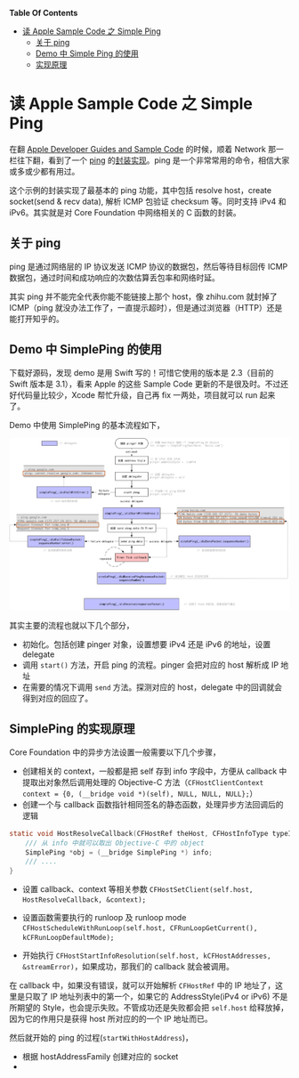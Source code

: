 <!-- START doctoc generated TOC please keep comment here to allow auto update -->
<!-- DON'T EDIT THIS SECTION, INSTEAD RE-RUN doctoc TO UPDATE -->
**Table Of Contents**

- [读 Apple Sample Code 之 Simple Ping](#%E8%AF%BB-apple-sample-code-%E4%B9%8B-simple-ping)
  - [关于 ping](#%E5%85%B3%E4%BA%8E-ping)
  - [Demo 中 Simple Ping 的使用](#demo-%E4%B8%AD-simple-ping-%E7%9A%84%E4%BD%BF%E7%94%A8)
  - [实现原理](#%E5%AE%9E%E7%8E%B0%E5%8E%9F%E7%90%86)

<!-- END doctoc generated TOC please keep comment here to allow auto update -->

# 读 Apple Sample Code 之 Simple Ping

在翻 [Apple Developer Guides and Sample Code](https://developer.apple.com/library/content/navigation/) 的时候，顺着 Network 那一栏往下翻，看到了一个 [ping](https://en.wikipedia.org/wiki/Ping_(networking_utility)) 的[封装实现](https://developer.apple.com/library/content/samplecode/SimplePing/Introduction/Intro.html#//apple_ref/doc/uid/DTS10000716)。ping 是一个非常常用的命令，相信大家或多或少都有用过。

这个示例的封装实现了最基本的 ping 功能，其中包括 resolve host，create socket(send & recv data), 解析 ICMP 包验证 checksum 等。同时支持 iPv4 和 iPv6。其实就是对 Core Foundation 中网络相关的 C 函数的封装。

## 关于 ping

ping 是通过网络层的 IP 协议发送 ICMP 协议的数据包，然后等待目标回传 ICMP 数据包，通过时间和成功响应的次数估算丢包率和网络时延。

其实 ping 并不能完全代表你能不能链接上那个 host，像 zhihu.com 就封掉了 ICMP（ping 就没办法工作了，一直提示超时），但是通过浏览器（HTTP）还是能打开知乎的。

## Demo 中 SimplePing 的使用

下载好源码，发现 demo 是用 Swift 写的！可惜它使用的版本是 2.3（目前的 Swift 版本是 3.1），看来 Apple 的这些 Sample Code 更新的不是很及时。不过还好代码量比较少，Xcode 帮忙升级，自己再 fix 一两处，项目就可以 run 起来了。

Demo 中使用 SimplePing 的基本流程如下，

![使用 SimplePing 的基本流程](media/2017-04-15-simple-ping-01.png)

其实主要的流程也就以下几个部分，

- 初始化。包括创建 pinger 对象，设置想要 iPv4 还是 iPv6 的地址，设置 delegate
- 调用 `start()` 方法，开启 ping 的流程。pinger 会把对应的 host 解析成 IP 地址
- 在需要的情况下调用 `send` 方法。探测对应的 host，delegate 中的回调就会得到对应的回应了。 

## SimplePing 的实现原理

Core Foundation 中的异步方法设置一般需要以下几个步骤，

- 创建相关的 context，一般都是把 self 存到 info 字段中，方便从 callback 中提取出对象然后调用处理的 Objective-C 方法（`CFHostClientContext context = {0, (__bridge void *)(self), NULL, NULL, NULL};`）
- 创建一个与 callback 函数指针相同签名的静态函数，处理异步方法回调后的逻辑

```c
static void HostResolveCallback(CFHostRef theHost, CFHostInfoType typeInfo, const CFStreamError *error, void *info) {
    /// 从 info 中就可以取出 Objective-C 中的 object
    SimplePing *obj = (__bridge SimplePing *) info;
    /// .... 
}
```

- 设置 callback、context 等相关参数 `CFHostSetClient(self.host, HostResolveCallback, &context);`

- 设置函数需要执行的 runloop 及 runloop mode `CFHostScheduleWithRunLoop(self.host, CFRunLoopGetCurrent(), kCFRunLoopDefaultMode);`
- 开始执行 `CFHostStartInfoResolution(self.host, kCFHostAddresses, &streamError)`，如果成功，那我们的 callback 就会被调用。


在 callback 中，如果没有错误，就可以开始解析 `CFHostRef` 中的 IP 地址了，这里是只取了 IP 地址列表中的第一个，如果它的 AddressStyle(iPv4 or iPv6) 不是所期望的 Style，也会提示失败。不管成功还是失败都会把 `self.host` 给释放掉，因为它的作用只是获得 host 所对应的的一个 IP 地址而已。

然后就开始的 ping 的过程(`startWithHostAddress`)，

- 根据 hostAddressFamily 创建对应的 socket
- 





